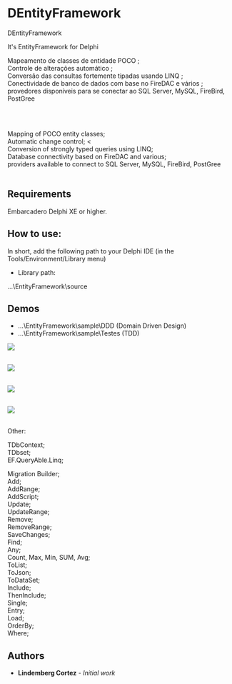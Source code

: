 # DEntityFramework
DEntityFramework

It's EntityFramework for Delphi

Mapeamento de classes de entidade POCO ;<br>
Controle de alterações automático ;<br>
Conversão das consultas fortemente tipadas usando LINQ ;<br>
Conectividade de banco de dados com base no FireDAC e vários ; <br>
provedores disponíveis para se conectar ao SQL Server,  MySQL, FireBird, PostGree<br>

<br><br>

Mapping of POCO entity classes; <br>
Automatic change control; <<br>
Conversion of strongly typed queries using LINQ; <br>
Database connectivity based on FireDAC and various; <br>
providers available to connect to SQL Server, MySQL, FireBird, PostGree<br><br>

## Requirements

Embarcadero Delphi XE or higher.

## How to use:

In short, add the following path to your Delphi IDE (in the Tools/Environment/Library menu)

* Library path:

...\EntityFramework\source

## Demos

* ...\EntityFramework\sample\DDD (Domain Driven Design)
* ...\EntityFramework\sample\Testes (TDD)

<img src="https://github.com/LinlindembergCz/DEntityFramework/blob/master/DEF1.png"></img><br><br>

<img src="https://github.com/LinlindembergCz/DEntityFramework/blob/master/DEF2.png"></img><br><br>

<img src="https://github.com/LinlindembergCz/DEntityFramework/blob/master/DEF3.png"></img><br><br>

<img src="https://github.com/LinlindembergCz/DEntityFramework/blob/master/DEF4.png"></img><br><br>

Other:

TDbContext;<br>
TDbset<T>;<br>
EF.QueryAble.Linq;<br>

Migration Builder;<br>
Add;<br>
AddRange;<br>
AddScript;<br>
Update;<br>
UpdateRange;<br>
Remove;<br>
RemoveRange;<br>
SaveChanges;<br>
Find;<br>
Any;<br>
Count, Max, Min, SUM, Avg;<br>
ToList;<br>
ToJson;<br>
ToDataSet;<br>
Include;<br>
ThenInclude;<br>
Single;<br>
Entry;<br>
Load;<br>
OrderBy;<br>
Where;<br>




## Authors

* **Lindemberg Cortez** - *Initial work*
